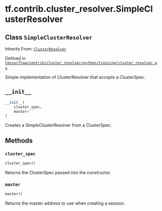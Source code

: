 <div itemscope itemtype="http://developers.google.com/ReferenceObject">
<meta itemprop="name" content="tf.contrib.cluster_resolver.SimpleClusterResolver" />
<meta itemprop="path" content="Stable" />
<meta itemprop="property" content="__init__"/>
<meta itemprop="property" content="cluster_spec"/>
<meta itemprop="property" content="master"/>
</div>

# tf.contrib.cluster_resolver.SimpleClusterResolver

## Class `SimpleClusterResolver`

Inherits From: [`ClusterResolver`](../../../tf/contrib/cluster_resolver/ClusterResolver.md)



Defined in [`tensorflow/contrib/cluster_resolver/python/training/cluster_resolver.py`](https://www.tensorflow.org/code/tensorflow/contrib/cluster_resolver/python/training/cluster_resolver.py).

Simple implementation of ClusterResolver that accepts a ClusterSpec.

<h2 id="__init__"><code>__init__</code></h2>

``` python
__init__(
    cluster_spec,
    master=''
)
```

Creates a SimpleClusterResolver from a ClusterSpec.



## Methods

<h3 id="cluster_spec"><code>cluster_spec</code></h3>

``` python
cluster_spec()
```

Returns the ClusterSpec passed into the constructor.

<h3 id="master"><code>master</code></h3>

``` python
master()
```

Returns the master address to use when creating a session.



